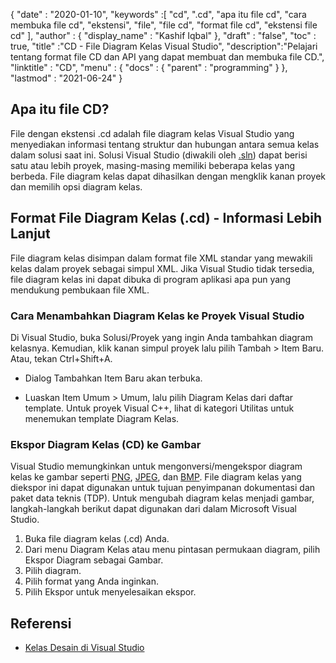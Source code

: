 {
  "date" : "2020-01-10",
  "keywords" :[ "cd", ".cd", "apa itu file cd", "cara membuka file cd", "ekstensi", "file", "file cd", "format file cd", "ekstensi file cd" ],
  "author" : {
    "display_name" : "Kashif Iqbal"
},
  "draft" : "false",
  "toc" : true,
  "title" :"CD - File Diagram Kelas Visual Studio",
  "description":"Pelajari tentang format file CD dan API yang dapat membuat dan membuka file CD.",
  "linktitle" : "CD",
  "menu" : {
    "docs" : {
      "parent" : "programming"
}
},
  "lastmod" : "2021-06-24"
}

## Apa itu file CD?

File dengan ekstensi .cd adalah file diagram kelas Visual Studio yang menyediakan informasi tentang struktur dan hubungan antara semua kelas dalam solusi saat ini. Solusi Visual Studio (diwakili oleh [.sln](/id/programming/sln/)) dapat berisi satu atau lebih proyek, masing-masing memiliki beberapa kelas yang berbeda. File diagram kelas dapat dihasilkan dengan mengklik kanan proyek dan memilih opsi diagram kelas.

## Format File Diagram Kelas (.cd) - Informasi Lebih Lanjut

File diagram kelas disimpan dalam format file XML standar yang mewakili kelas dalam proyek sebagai simpul XML. Jika Visual Studio tidak tersedia, file diagram kelas ini dapat dibuka di program aplikasi apa pun yang mendukung pembukaan file XML.

### Cara Menambahkan Diagram Kelas ke Proyek Visual Studio

Di Visual Studio, buka Solusi/Proyek yang ingin Anda tambahkan diagram kelasnya. Kemudian, klik kanan simpul proyek lalu pilih Tambah > Item Baru. Atau, tekan Ctrl+Shift+A.

* Dialog Tambahkan Item Baru akan terbuka.

* Luaskan Item Umum > Umum, lalu pilih Diagram Kelas dari daftar template. Untuk proyek Visual C++, lihat di kategori Utilitas untuk menemukan template Diagram Kelas.

### Ekspor Diagram Kelas (CD) ke Gambar

Visual Studio memungkinkan untuk mengonversi/mengekspor diagram kelas ke gambar seperti [PNG](/id/image/png/), [JPEG](/id/image/jpeg/), dan [BMP](/id/image/bmp/). File diagram kelas yang diekspor ini dapat digunakan untuk tujuan penyimpanan dokumentasi dan paket data teknis (TDP). Untuk mengubah diagram kelas menjadi gambar, langkah-langkah berikut dapat digunakan dari dalam Microsoft Visual Studio.

1. Buka file diagram kelas (.cd) Anda.
1. Dari menu Diagram Kelas atau menu pintasan permukaan diagram, pilih Ekspor Diagram sebagai Gambar.
1. Pilih diagram.
1. Pilih format yang Anda inginkan.
1. Pilih Ekspor untuk menyelesaikan ekspor.

## Referensi

* [Kelas Desain di Visual Studio](https://learn.microsoft.com/en-us/visualstudio/ide/class-designer/designing-and-viewing-classes-and-types?view=vs-2019)

